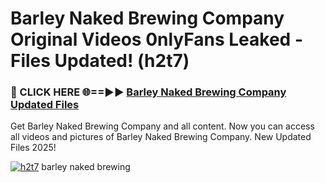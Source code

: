 # Barley Naked Brewing Company Original Videos 0nlyFans Leaked - Files Updated! (h2t7)

<h3>🔴 CLICK HERE 🌐==►► <a href="https://tinyurl.com/yckcrads" rel="nofollow">Barley Naked Brewing Company Updated Files</a></h3>

Get Barley Naked Brewing Company and all content. Now you can access all videos and pictures of Barley Naked Brewing Company. New Updated Files 2025!

[![h2t7](https://i.imgur.com/hpKpOFt.gif)](https://tinyurl.com/yckcrads)
barley naked brewing